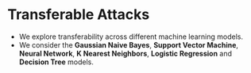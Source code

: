 # Transferable Attacks
- We explore transferability across different machine learning models.
- We consider the **Gaussian Naive Bayes**, **Support Vector Machine**, **Neural Network**, **K Nearest Neighbors**, **Logistic Regression** and **Decision Tree** models.
